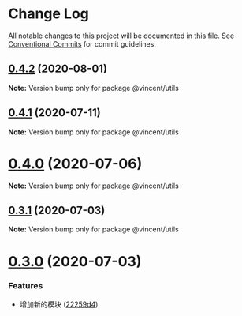 # Change Log

All notable changes to this project will be documented in this file.
See [Conventional Commits](https://conventionalcommits.org) for commit guidelines.

## [0.4.2](https://github.com/vincentchenzq/component_jenkins/compare/v0.4.1...v0.4.2) (2020-08-01)

**Note:** Version bump only for package @vincent/utils





## [0.4.1](https://github.com/vincentchenzq/component_jenkins/compare/v0.4.0...v0.4.1) (2020-07-11)

**Note:** Version bump only for package @vincent/utils





# [0.4.0](https://github.com/vincentchenzq/component_jenkins/compare/v0.3.1...v0.4.0) (2020-07-06)

**Note:** Version bump only for package @vincent/utils





## [0.3.1](https://github.com/vincentchenzq/component_jenkins/compare/v0.3.0...v0.3.1) (2020-07-03)

**Note:** Version bump only for package @vincent/utils





# [0.3.0](https://github.com/vincentchenzq/component_jenkins/compare/v0.2.12...v0.3.0) (2020-07-03)


### Features

* 增加新的模块 ([22259d4](https://github.com/vincentchenzq/component_jenkins/commit/22259d46716a201b49fffd5f77c86fd3ba5c3f7e))
